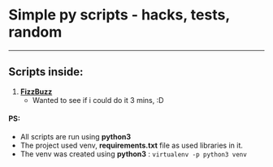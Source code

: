 # Simple py scripts - hacks, tests, random
---

## Scripts inside:
1. [**FizzBuzz**][FB]
    - Wanted to see if i could do it 3 mins, :D


#### PS:
- All scripts are run using **python3**
- The project used venv, **requirements.txt** file as used libraries in it.
- The venv was created using **python3** : `virtualenv -p python3 venv`

[FB]:http://c2.com/cgi/wiki?FizzBuzzTest
